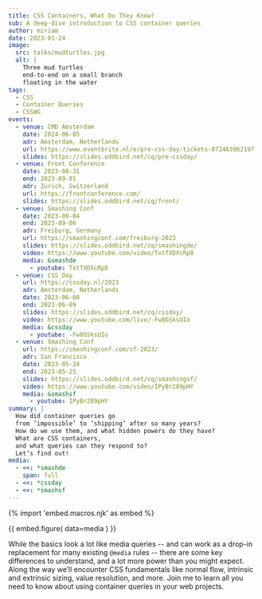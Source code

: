 ```yaml
---
title: CSS Containers, What Do They Know?
sub: A deep-dive introduction to CSS container queries
author: miriam
date: 2023-01-24
image:
  src: talks/mudturtles.jpg
  alt: |
    Three mud turtles
    end-to-end on a small branch
    floating in the water
tags:
  - CSS
  - Container Queries
  - CSSWG
events:
  - venue: CMD Amsterdam
    date: 2024-06-05
    adr: Amsterdam, Netherlands
    url: https://www.eventbrite.nl/e/pre-css-day-tickets-872463962197
    slides: https://slides.oddbird.net/cq/pre-cssday/
  - venue: Front Conference
    date: 2023-08-31
    end: 2023-09-01
    adr: Zurich, Switzerland
    url: https://frontconference.com/
    slides: https://slides.oddbird.net/cq/front/
  - venue: Smashing Conf
    date: 2023-09-04
    end: 2023-09-06
    adr: Freiburg, Germany
    url: https://smashingconf.com/freiburg-2023
    slides: https://slides.oddbird.net/cq/smashingde/
    video: https://www.youtube.com/video/TxtTXDXcRp8
    media: &smashde
      - youtube: TxtTXDXcRp8
  - venue: CSS Day
    url: https://cssday.nl/2023
    adr: Amsterdam, Netherlands
    date: 2023-06-08
    end: 2023-06-09
    slides: https://slides.oddbird.net/cq/cssday/
    video: https://www.youtube.com/live/-Fw8GSksUIo
    media: &cssday
      - youtube: -Fw8GSksUIo
  - venue: Smashing Conf
    url: https://smashingconf.com/sf-2023/
    adr: San Francisco
    date: 2023-05-24
    end: 2023-05-25
    slides: https://slides.oddbird.net/cq/smashingsf/
    video: https://www.youtube.com/video/IPyBr289pHY
    media: &smashsf
      - youtube: IPyBr289pHY
summary: |
  How did container queries go
  from ‘impossible’ to ‘shipping’ after so many years?
  How do we use them, and what hidden powers do they have?
  What are CSS containers,
  and what queries can they respond to?
  Let’s find out!
media:
  - <<: *smashde
    span: full
  - <<: *cssday
  - <<: *smashsf
---
```


{% import 'embed.macros.njk' as embed %}

{{ embed.figure(
  data=media
) }}

While the basics look a lot like media queries --
and can work as a drop-in replacement
for many existing `@media` rules --
there are some key differences to understand,
and a lot more power than you might expect.
Along the way we’ll encounter CSS fundamentals like normal flow,
intrinsic and extrinsic sizing,
value resolution, and more.
Join me to learn all you need to know
about using container queries in your web projects.
